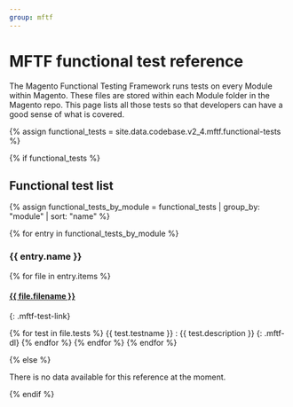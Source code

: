 ```yaml
---
group: mftf
---
```

<style>
.mftf-dl {
  margin-bottom: 2.5em;
}
dl dt{
  font-weight:400;
}
</style>

# MFTF functional test reference

The Magento Functional Testing Framework runs tests on every Module within Magento. These files are stored within each Module folder in the Magento repo.
This page lists all those tests so that developers can have a good sense of what is covered.

{% assign functional_tests = site.data.codebase.v2_4.mftf.functional-tests  %}

{% if functional_tests %}

## Functional test list

{% assign functional_tests_by_module = functional_tests | group_by: "module" | sort: "name"  %}

{% for entry in functional_tests_by_module %}

### {{ entry.name }}
{% for file in entry.items %}
#### [{{ file.filename }}]({{file.repo}})
{: .mftf-test-link}

{% for test in file.tests %}
{{ test.testname }}
  : {{ test.description }}
{: .mftf-dl}
{% endfor %}
{% endfor %}
{% endfor %}

{% else %}

There is no data available for this reference at the moment.

{% endif %}
